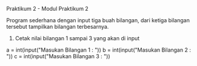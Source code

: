 Praktikum 2 - Modul Praktikum 2

Program sederhana dengan input tiga buah bilangan, dari ketiga bilangan tersebut tampilkan bilangan terbesarnya.

1. Cetak nilai bilangan 1 sampai 3 yang akan di input

a = int(input("Masukan Bilangan 1 : "))
b = int(input("Masukan Bilangan 2 : "))
c = int(input("Masukan Bilangan 3 : "))
